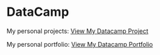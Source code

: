 # DataCamp
My personal projects:
[View My Datacamp Project](https://www.datacamp.com/datalab/w/11dc4b90-6948-4227-8101-486753265eb2/edit)

My personal portfolio: 
[View My Datacamp Portfolio](https://www.datacamp.com/portfolio/ajaoabiola0812)

